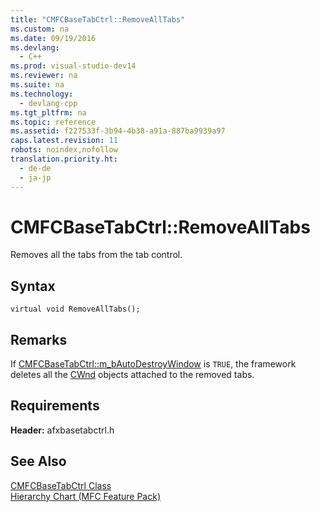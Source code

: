 ```yaml
---
title: "CMFCBaseTabCtrl::RemoveAllTabs"
ms.custom: na
ms.date: 09/19/2016
ms.devlang: 
  - C++
ms.prod: visual-studio-dev14
ms.reviewer: na
ms.suite: na
ms.technology: 
  - devlang-cpp
ms.tgt_pltfrm: na
ms.topic: reference
ms.assetid: f227533f-3b94-4b38-a91a-887ba9939a97
caps.latest.revision: 11
robots: noindex,nofollow
translation.priority.ht: 
  - de-de
  - ja-jp
---
```

# CMFCBaseTabCtrl::RemoveAllTabs
Removes all the tabs from the tab control.  
  
## Syntax  
  
```  
virtual void RemoveAllTabs();  
```  
  
## Remarks  
 If [CMFCBaseTabCtrl::m_bAutoDestroyWindow](../vs140/CMFCBaseTabCtrl--m_bAutoDestroyWindow.md) is `TRUE`, the framework deletes all the [CWnd](../vs140/CWnd-Class.md) objects attached to the removed tabs.  
  
## Requirements  
 **Header:** afxbasetabctrl.h  
  
## See Also  
 [CMFCBaseTabCtrl Class](../vs140/CMFCBaseTabCtrl-Class.md)   
 [Hierarchy Chart (MFC Feature Pack)](../vs140/Hierarchy-Chart.md)